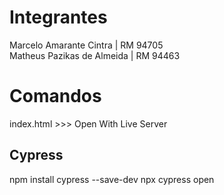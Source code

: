# Integrantes
Marcelo Amarante Cintra | RM 94705<br/>
Matheus Pazikas de Almeida | RM 94463

# Comandos
index.html >>> Open With Live Server<br/>
## Cypress
npm install cypress --save-dev
npx cypress open
